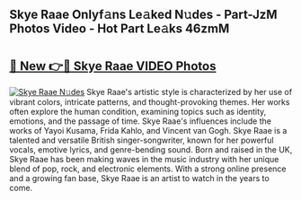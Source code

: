 ## Skye Raae Onlyf𝚊ns Le𝚊ked N𝚞des - Part-JzM Photos Video - Hot Part Le𝚊ks 46zmM

# <h2><a href="http://ab97861.deff.icu/?id=Skye+Raae">🔗 New 👉🔴 Skye Raae VIDEO Photos</a></h2>

[![Skye Raae N𝚞des](https://i.imgur.com/rIISA9y.gif)](http://ab97861.deff.icu/?id=Skye+Raae)
Skye Raae's artistic style is characterized by her use of vibrant colors, intricate patterns, and thought-provoking themes. Her works often explore the human condition, examining topics such as identity, emotions, and the passage of time. Skye Raae's influences include the works of Yayoi Kusama, Frida Kahlo, and Vincent van Gogh. Skye Raae is a talented and versatile British singer-songwriter, known for her powerful vocals, emotive lyrics, and genre-bending sound. Born and raised in the UK, Skye Raae has been making waves in the music industry with her unique blend of pop, rock, and electronic elements. With a strong online presence and a growing fan base, Skye Raae is an artist to watch in the years to come.
